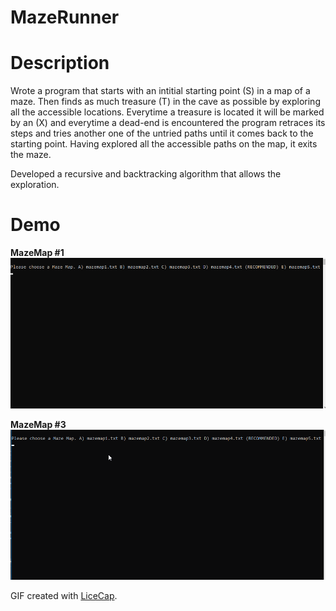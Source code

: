 # MazeRunner

# Description
Wrote a program that starts with an intitial starting point (S) in a map of a maze. Then finds as much treasure (T) in the cave as possible by exploring all the accessible locations. Everytime a treasure is located it will be marked by an (X) and everytime a dead-end is encountered the program retraces its steps and tries another one of the untried paths until it comes back to the starting point. Having explored all the accessible paths on the map, it exits the maze. 

Developed a recursive and backtracking algorithm that allows the exploration.  

# Demo 

**MazeMap #1**
![](https://github.com/hmanalai/MazeRunner/blob/master/mazeRunner2.gif)

**MazeMap #3**
![](https://github.com/hmanalai/MazeRunner/blob/master/mazeRunner.gif)

GIF created with [LiceCap](http://www.cockos.com/licecap/).
